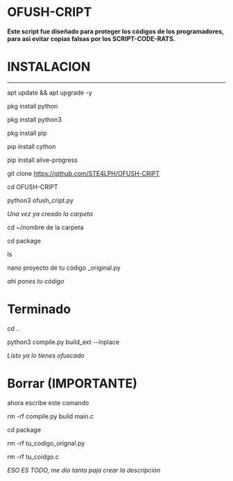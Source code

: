 # OFUSH-CRIPT

__Este script fue diseñado para proteger los códigos de los programadores, para asi evitar copias falsas por los SCRIPT-CODE-RATS.__


# INSTALACION
________________________________________

apt update && apt upgrade -y

pkg install python

pkg install python3

pkg install pip

pip install cython

pip install alive-progress

git clone https://github.com/STE4LPH/OFUSH-CRIPT

cd OFUSH-CRIPT

python3 ofush_cript.py


*Una vez ya creado la carpeta*

cd ~/nombre de la carpeta

cd package

ls 

nano proyecto de tu código _original.py

*ahi pones tu código*


# Terminado

cd ..

python3 compile.py build_ext --inplace


*Listo ya lo tienes ofuscado*


# Borrar (IMPORTANTE)

ahora escribe este comando

rm -rf compile.py build main.c

cd package

rm -rf tu_codigo_orignal.py

rm -rf tu_coidgo.c


*ESO ES TODO, me dio tanta paja crear la descripción*
